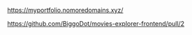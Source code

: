 https://myportfolio.nomoredomains.xyz/

https://github.com/BiggoDot/movies-explorer-frontend/pull/2
